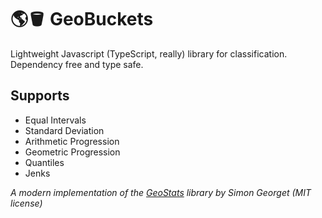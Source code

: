 # 🌎:bucket: GeoBuckets

Lightweight Javascript (TypeScript, really) library for classification. Dependency free and type safe.

## Supports

- Equal Intervals
- Standard Deviation
- Arithmetic Progression
- Geometric Progression
- Quantiles
- Jenks

_A modern implementation of the [GeoStats]("https://github.com/simogeo/geostats") library by Simon Georget (MIT license)_
